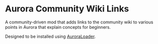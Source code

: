 # Aurora Community Wiki Links
A community-driven mod that adds links to the community wiki to various points in Aurora that explain concepts for beginners.

Designed to be installed using [AuroraLoader](https://github.com/Aurora-Modders/AuroraLoader/releases).
